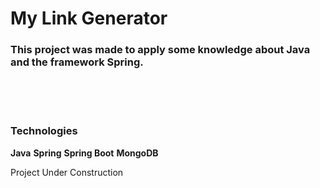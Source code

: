 # My Link Generator

### This project was made to apply some knowledge about Java and the framework Spring.

<br><br><br>
### Technologies

<b>Java</b>
<b>Spring</b>
<b>Spring Boot</b>
<b>MongoDB</b>




Project Under Construction